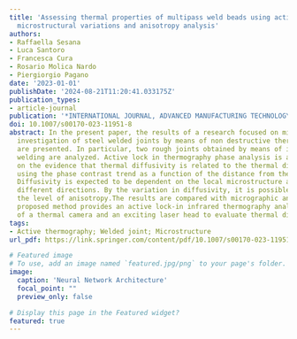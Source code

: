 ```yaml
---
title: 'Assessing thermal properties of multipass weld beads using active thermography:
  microstructural variations and anisotropy analysis'
authors:
- Raffaella Sesana
- Luca Santoro
- Francesca Cura
- Rosario Molica Nardo
- Piergiorgio Pagano
date: '2023-01-01'
publishDate: '2024-08-21T11:20:41.033175Z'
publication_types:
- article-journal
publication: '*INTERNATIONAL JOURNAL, ADVANCED MANUFACTURING TECHNOLOGY*'
doi: 10.1007/s00170-023-11951-8
abstract: In the present paper, the results of a research focused on microstructure
  investigation of steel welded joints by means of non destructive thermographic technique
  are presented. In particular, two rough joints obtained by means of irregular manual
  welding are analyzed. Active lock in thermography phase analysis is applied, basing
  on the evidence that thermal diffusivity is related to the thermal diffusion length,
  using the phase contrast trend as a function of the distance from the laser spot.
  Diffusivity is expected to be dependent on the local microstructure and vary through
  different directions. By the variation in diffusivity, it is possible to investigate
  the level of anisotropy.The results are compared with micrographic analysis. The
  proposed method provides an active lock-in infrared thermography analysis by means
  of a thermal camera and an exciting laser head to evaluate thermal diffusivity.
tags:
- Active thermography; Welded joint; Microstructure
url_pdf: https://link.springer.com/content/pdf/10.1007/s00170-023-11951-8.pdf

# Featured image
# To use, add an image named `featured.jpg/png` to your page's folder. 
image:
  caption: 'Neural Network Architecture'
  focal_point: ""
  preview_only: false

# Display this page in the Featured widget?
featured: true
---
```

